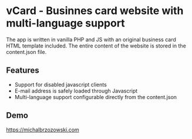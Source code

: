 # vCard - Businnes card website with multi-language support
The app is written in vanilla PHP and JS with an original business card HTML template included. The entire content of the website is stored in the content.json file.
## Features
* Support for disabled javascript clients
* E-mail address is safely loaded through Javascript
* Multi-language support configurable directly from the content.json
## Demo
https://michalbrzozowski.com
